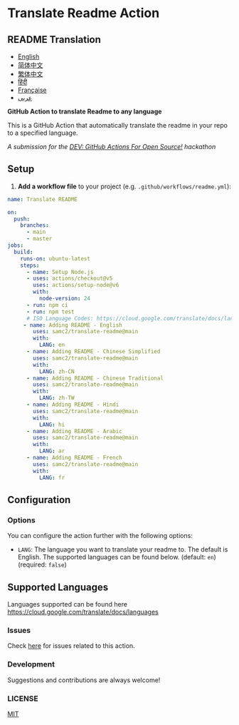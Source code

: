 # Translate Readme Action

## README Translation
- [English](README.en.md)
- [简体中文](README.zh-CN.md)
- [繁体中文](README.zh-TW.md)
- [हिंदी](README.hi.md)
- [Française](README.fr.md)
- [عربى](README.ar.md)

**GitHub Action to translate Readme to any language**

This is a GitHub Action that automatically translate the readme in your repo to a specified language.

_A submission for the [DEV: GitHub Actions For Open Source!](https://dev.to/devteam/announcing-the-github-actions-hackathon-on-dev-3ljn) hackathon_

## Setup

1. **Add a workflow file** to your project (e.g. `.github/workflows/readme.yml`):
```yaml
name: Translate README

on:
  push:
    branches:
      - main
      - master
jobs:
  build:
    runs-on: ubuntu-latest
    steps:
      - name: Setup Node.js
      - uses: actions/checkout@v5
        uses: actions/setup-node@v6
        with:
          node-version: 24
      - run: npm ci
      - run: npm test
      # ISO Language Codes: https://cloud.google.com/translate/docs/languages
     - name: Adding README - English
        uses: samc2/translate-readme@main
        with:
          LANG: en  
      - name: Adding README - Chinese Simplified
        uses: samc2/translate-readme@main
        with:
          LANG: zh-CN
      - name: Adding README - Chinese Traditional
        uses: samc2/translate-readme@main
        with:
          LANG: zh-TW
      - name: Adding README - Hindi
        uses: samc2/translate-readme@main
        with:
          LANG: hi
      - name: Adding README - Arabic
        uses: samc2/translate-readme@main
        with:
          LANG: ar
      - name: Adding README - French
        uses: samc2/translate-readme@main
        with:
          LANG: fr
```

## Configuration

### Options

You can configure the action further with the following options:

- `LANG`: The language you want to translate your readme to. The default is English. The supported languages can be found below.
  (default: `en`) (required: `false`)

## Supported Languages

Languages supported can be found here https://cloud.google.com/translate/docs/languages

### Issues

Check [here](https://github.com/samc2/translate-readme/issues/1) for issues related to this action.

### Development

Suggestions and contributions are always welcome!

### LICENSE

[MIT](./LICENSE)
